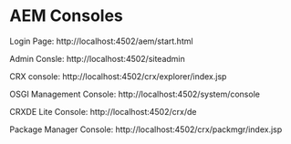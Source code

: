 #  AEM Consoles
Login Page:  http://localhost:4502/aem/start.html

Admin Consle: http://localhost:4502/siteadmin

CRX console: http://localhost:4502/crx/explorer/index.jsp

OSGI Management Console: http://localhost:4502/system/console

CRXDE Lite Console: http://localhost:4502/crx/de

Package Manager Console: http://localhost:4502/crx/packmgr/index.jsp
